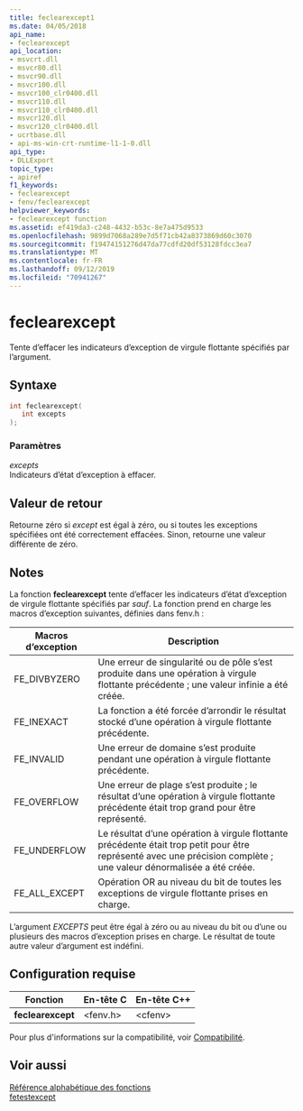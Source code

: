 ```yaml
---
title: feclearexcept1
ms.date: 04/05/2018
api_name:
- feclearexcept
api_location:
- msvcrt.dll
- msvcr80.dll
- msvcr90.dll
- msvcr100.dll
- msvcr100_clr0400.dll
- msvcr110.dll
- msvcr110_clr0400.dll
- msvcr120.dll
- msvcr120_clr0400.dll
- ucrtbase.dll
- api-ms-win-crt-runtime-l1-1-0.dll
api_type:
- DLLExport
topic_type:
- apiref
f1_keywords:
- feclearexcept
- fenv/feclearexcept
helpviewer_keywords:
- feclearexcept function
ms.assetid: ef419da3-c248-4432-b53c-8e7a475d9533
ms.openlocfilehash: 9899d7068a289e7d5f71cb42a8373869d60c3070
ms.sourcegitcommit: f19474151276d47da77cdfd20df53128fdcc3ea7
ms.translationtype: MT
ms.contentlocale: fr-FR
ms.lasthandoff: 09/12/2019
ms.locfileid: "70941267"
---
```

# <a name="feclearexcept"></a>feclearexcept

Tente d’effacer les indicateurs d’exception de virgule flottante spécifiés par l’argument.

## <a name="syntax"></a>Syntaxe

```C
int feclearexcept(
   int excepts
);
```

### <a name="parameters"></a>Paramètres

*excepts*<br/>
Indicateurs d’état d’exception à effacer.

## <a name="return-value"></a>Valeur de retour

Retourne zéro si *except* est égal à zéro, ou si toutes les exceptions spécifiées ont été correctement effacées. Sinon, retourne une valeur différente de zéro.

## <a name="remarks"></a>Notes

La fonction **feclearexcept** tente d’effacer les indicateurs d’état d’exception de virgule flottante spécifiés par *sauf*. La fonction prend en charge les macros d’exception suivantes, définies dans fenv.h :

|Macros d’exception|Description|
|---------------------|-----------------|
|FE_DIVBYZERO|Une erreur de singularité ou de pôle s’est produite dans une opération à virgule flottante précédente ; une valeur infinie a été créée.|
|FE_INEXACT|La fonction a été forcée d’arrondir le résultat stocké d’une opération à virgule flottante précédente.|
|FE_INVALID|Une erreur de domaine s’est produite pendant une opération à virgule flottante précédente.|
|FE_OVERFLOW|Une erreur de plage s’est produite ; le résultat d’une opération à virgule flottante précédente était trop grand pour être représenté.|
|FE_UNDERFLOW|Le résultat d’une opération à virgule flottante précédente était trop petit pour être représenté avec une précision complète ; une valeur dénormalisée a été créée.|
|FE_ALL_EXCEPT|Opération OR au niveau du bit de toutes les exceptions de virgule flottante prises en charge.|

L’argument *EXCEPTS* peut être égal à zéro ou au niveau du bit ou d’une ou plusieurs des macros d’exception prises en charge. Le résultat de toute autre valeur d’argument est indéfini.

## <a name="requirements"></a>Configuration requise

|Fonction|En-tête C|En-tête C++|
|--------------|--------------|------------------|
|**feclearexcept**|\<fenv.h>|\<cfenv>|

Pour plus d'informations sur la compatibilité, voir [Compatibilité](../../c-runtime-library/compatibility.md).

## <a name="see-also"></a>Voir aussi

[Référence alphabétique des fonctions](crt-alphabetical-function-reference.md)<br/>
[fetestexcept](fetestexcept1.md)<br/>
